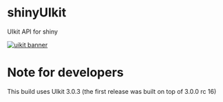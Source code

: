 # shinyUIkit
UIkit API for shiny

[![uikit banner](https://cloud.githubusercontent.com/assets/321047/21769911/474d7d9e-d681-11e6-9fe0-d95f8ccfd3a9.jpg)](http://getuikit.com/)


# Note for developers

This build uses UIkit 3.0.3 (the first release was built on top of 3.0.0 rc 16)
